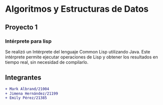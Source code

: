 # Algoritmos y Estructuras de Datos
## Proyecto 1
### Intérprete para lisp

Se realizó un Intérprete del lenguaje Common Lisp utilizando Java. 
Este intérprete permite ejecutar operaciones de Lisp y obtener los resultados en tiempo 
real, sin necesidad de compilarlo.

## Integrantes

```diff
+ Mark Albrand/21004
+ Jimena Hernández/21199
+ Emily Pérez/21385
```